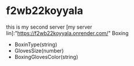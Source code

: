 # f2wb22koyyala
this is my second server
[my server lin]:"https://f2wb22koyyala.onrender.com/"
Boxing
- BoxinType(string)
- GlovesSize(number)
- BoxingGlovesColor(string)
